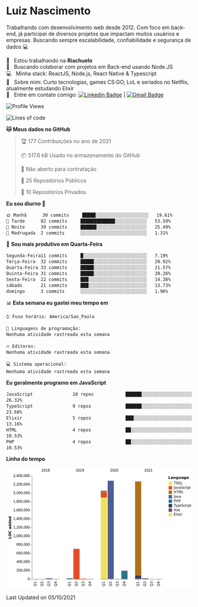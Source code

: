 
# Luiz Nascimento
Trabalhando com desenvolvimento web desde 2012. Com foco em back-end, já participei de diversos projetos que impactam muitos usuários e empresas. Buscando sempre escalabilidade, confiabilidade e segurança de dados :computer:

 :rocket:  &nbsp; Estou trabalhando na **Riachuelo**
 <br/> :purple_heart: &nbsp; Buscando colaborar com projetos em Back-end usando Node.JS
 <br/> :computer: &nbsp; Minha stack: ReactJS, Node.js, React Native & Typescript
 <br/> 💬  &nbsp; Sobre mim: Curto tecnologias, games CS:GO, LoL e seriados no Netflix, atualmente estudando Elixir
 <br/> :email: &nbsp; Entre em contato comigo: [![Linkedin Badge](https://img.shields.io/badge/-LuizNascimento-blue?style=flat-square&logo=Linkedin&logoColor=white&link=https://www.linkedin.com/in/luizhnnh/)](https://www.linkedin.com/in/luizhnnh/) 
| 
[![Gmail Badge](https://img.shields.io/badge/-luizh.nnh@gmail.com-c14438?style=flat-square&logo=Gmail&logoColor=white&link=mailto:luizh.nnh@gmail.com)](mailto:luizh.nnh@gmail.com)

<!--START_SECTION:waka-->
![Profile Views](http://img.shields.io/badge/Visualizac%C3%B5es%20do%20perfil-0-blue)

![Lines of code](https://img.shields.io/badge/Desde%20o%20Hello%20World%20eu%20escrevi-7.6%20million%20linhas%20de%20c%C3%B3digo-blue)

**🐱 Meus dados no GitHub** 

> 🏆 177 Contribuições no ano de 2021
 > 
> 📦 517.6 kB Usado no armazenamento do GitHub 
 > 
> 🚫 Não aberto para contratação
 > 
> 📜 25 Repositórios Públicos 
 > 
> 🔑 10 Repositórios Privados  
 > 
**Eu sou diurno 🐤** 

```text
🌞 Manhã      30 commits     █████░░░░░░░░░░░░░░░░░░░░   19.61% 
🌆 Tarde      82 commits     █████████████░░░░░░░░░░░░   53.59% 
🌃 Noite      39 commits     ██████░░░░░░░░░░░░░░░░░░░   25.49% 
🌙 Madrugada  2 commits      ░░░░░░░░░░░░░░░░░░░░░░░░░   1.31%

```
📅 **Sou mais produtivo em Quarta-Feira** 

```text
Segunda-Feira11 commits     █░░░░░░░░░░░░░░░░░░░░░░░░   7.19% 
Terça-Feira  32 commits     █████░░░░░░░░░░░░░░░░░░░░   20.92% 
Quarta-Feira 33 commits     █████░░░░░░░░░░░░░░░░░░░░   21.57% 
Quinta-Feira 31 commits     █████░░░░░░░░░░░░░░░░░░░░   20.26% 
Sexta-Feira  22 commits     ███░░░░░░░░░░░░░░░░░░░░░░   14.38% 
sábado       21 commits     ███░░░░░░░░░░░░░░░░░░░░░░   13.73% 
domingo      3 commits      ░░░░░░░░░░░░░░░░░░░░░░░░░   1.96%

```


📊 **Esta semana eu gastei meu tempo em** 

```text
⌚︎ Fuso horário: America/Sao_Paulo

💬 Linguagens de programação: 
Nenhuma atividade rastreada esta semana

🔥 Editores: 
Nenhuma atividade rastreada esta semana

💻 Sistema operacional: 
Nenhuma atividade rastreada esta semana

```

**Eu geralmente programo em JavaScript** 

```text
JavaScript               10 repos            ██████░░░░░░░░░░░░░░░░░░░   26.32% 
TypeScript               9 repos             ██████░░░░░░░░░░░░░░░░░░░   23.68% 
Elixir                   5 repos             ███░░░░░░░░░░░░░░░░░░░░░░   13.16% 
HTML                     4 repos             ██░░░░░░░░░░░░░░░░░░░░░░░   10.53% 
PHP                      4 repos             ██░░░░░░░░░░░░░░░░░░░░░░░   10.53%

```


**Linha do tempo**

![Chart not found](https://raw.githubusercontent.com/nascimentolh/nascimentolh/main/charts/bar_graph.png) 


 Last Updated on 05/10/2021
<!--END_SECTION:waka-->

